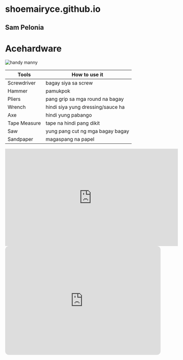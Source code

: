 # shoemairyce.github.io
## Sam Pelonia

# **Acehardware**

![handy manny](https://user-images.githubusercontent.com/122424207/212526814-48d47811-0b5e-4cf3-9a27-9aa79054b9f3.jpg)


| **Tools**| **How to use it** |
| ----------- | ----------- |
| Screwdriver | bagay siya sa screw |
| Hammer | pamukpok |
| Pliers | pang grip sa mga round na bagay |
| Wrench | hindi siya yung dressing/sauce ha |
| Axe | hindi yung pabango |
| Tape Measure | tape na hindi pang dikit |
| Saw | yung pang cut ng mga bagay bagay |
| Sandpaper | magaspang na papel |


<iframe width="560" height="315" src="https://www.youtube.com/embed/kQPqmF9KmZw" title="YouTube video player" frameborder="0" allow="accelerometer; autoplay; clipboard-write; encrypted-media; gyroscope; picture-in-picture; web-share" allowfullscreen></iframe> <iframe style="border-radius:12px" src="https://open.spotify.com/embed/playlist/3HTIcfiJcM92AZ57p4SCOx?utm_source=generator" width="100%" height="352" frameBorder="0" allowfullscreen="" allow="autoplay; clipboard-write; encrypted-media; fullscreen; picture-in-picture" loading="lazy">

<iframe style="border-radius:12px" src="https://open.spotify.com/embed/playlist/3PKZGTBvodUfs7G7doIIDB?utm_source=generator" width="100%" height="352" frameBorder="0" allowfullscreen="" allow="autoplay; clipboard-write; encrypted-media; fullscreen; picture-in-picture" loading="lazy"></iframe>
